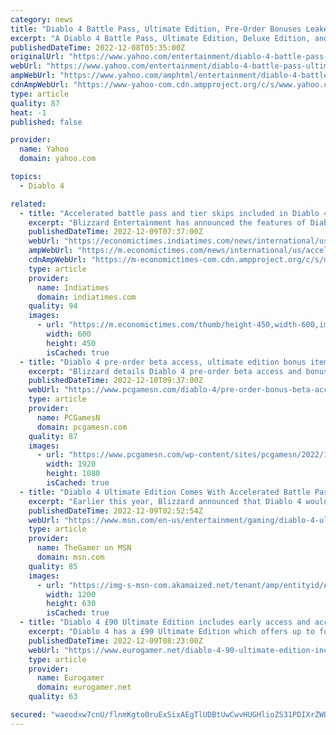 ```yaml
---
category: news
title: "Diablo 4 Battle Pass, Ultimate Edition, Pre-Order Bonuses Leaked"
excerpt: "A Diablo 4 Battle Pass, Ultimate Edition, Deluxe Edition, and pre-order bonuses have all been leaked ahead of The Game Awards tonight. There will also be more open betas, and an early access period, ..."
publishedDateTime: 2022-12-08T05:35:00Z
originalUrl: "https://www.yahoo.com/entertainment/diablo-4-battle-pass-ultimate-133541557.html"
webUrl: "https://www.yahoo.com/entertainment/diablo-4-battle-pass-ultimate-133541557.html"
ampWebUrl: "https://www.yahoo.com/amphtml/entertainment/diablo-4-battle-pass-ultimate-133541557.html"
cdnAmpWebUrl: "https://www-yahoo-com.cdn.ampproject.org/c/s/www.yahoo.com/amphtml/entertainment/diablo-4-battle-pass-ultimate-133541557.html"
type: article
quality: 87
heat: -1
published: false

provider:
  name: Yahoo
  domain: yahoo.com

topics:
  - Diablo 4

related:
  - title: "Accelerated battle pass and tier skips included in Diablo 4 ultimate edition, announces Blizzard"
    excerpt: "Blizzard Entertainment has announced the features of Diablo 4. Gamers can access the game four days earlier at $89.99."
    publishedDateTime: 2022-12-09T07:37:00Z
    webUrl: "https://economictimes.indiatimes.com/news/international/us/accelerated-battle-pass-and-tier-skips-included-in-diablo-4-ultimate-edition-announces-blizzard/articleshow/96116778.cms"
    ampWebUrl: "https://m.economictimes.com/news/international/us/accelerated-battle-pass-and-tier-skips-included-in-diablo-4-ultimate-edition-announces-blizzard/amp_articleshow/96116778.cms"
    cdnAmpWebUrl: "https://m-economictimes-com.cdn.ampproject.org/c/s/m.economictimes.com/news/international/us/accelerated-battle-pass-and-tier-skips-included-in-diablo-4-ultimate-edition-announces-blizzard/amp_articleshow/96116778.cms"
    type: article
    provider:
      name: Indiatimes
      domain: indiatimes.com
    quality: 94
    images:
      - url: "https://m.economictimes.com/thumb/height-450,width-600,imgsize-7328,msid-96116779/accelerated-battle-pass-and-tier-skips-included-in-diablo-4-ultimate-edition-announces-blizzard.jpg"
        width: 600
        height: 450
        isCached: true
  - title: "Diablo 4 pre-order beta access, ultimate edition bonus items detailed"
    excerpt: "Blizzard details Diablo 4 pre-order beta access and bonus items included with the digital deluxe and ultimate editions of the fantasy RPG, including a WoW mount ..."
    publishedDateTime: 2022-12-10T09:37:00Z
    webUrl: "https://www.pcgamesn.com/diablo-4/pre-order-bonus-beta-access"
    type: article
    provider:
      name: PCGamesN
      domain: pcgamesn.com
    quality: 87
    images:
      - url: "https://www.pcgamesn.com/wp-content/sites/pcgamesn/2022/12/diablo-4-pre-order-bonus-items-early-beta-access-wow-mount-blizzard-lilith.jpg"
        width: 1920
        height: 1080
        isCached: true
  - title: "Diablo 4 Ultimate Edition Comes With Accelerated Battle Pass And Tier Skips"
    excerpt: "Earlier this year, Blizzard announced that Diablo 4 would be adopting a more modern live-service approach by implementing battle passes. It claimed that these, along with paid comsetics and live ..."
    publishedDateTime: 2022-12-09T02:52:54Z
    webUrl: "https://www.msn.com/en-us/entertainment/gaming/diablo-4-ultimate-edition-comes-with-accelerated-battle-pass-and-tier-skips/ar-AA155izq"
    type: article
    provider:
      name: TheGamer on MSN
      domain: msn.com
    quality: 85
    images:
      - url: "https://img-s-msn-com.akamaized.net/tenant/amp/entityid/AA155dJK.img?h=630&w=1200&m=6&q=60&o=t&l=f&f=jpg"
        width: 1200
        height: 630
        isCached: true
  - title: "Diablo 4 £90 Ultimate Edition includes early access and accelerated battle pass"
    excerpt: "Diablo 4 has a £90 Ultimate Edition which offers up to four days early access to the game, and includes an \"accelerated\" seasonal battle pass unlock with the ability to skip 20 tiers. The Deluxe ..."
    publishedDateTime: 2022-12-09T08:23:00Z
    webUrl: "https://www.eurogamer.net/diablo-4-90-ultimate-edition-includes-early-access-and-accelerated-battle-pass"
    type: article
    provider:
      name: Eurogamer
      domain: eurogamer.net
    quality: 63

secured: "waeodxw7cnU/flnmKgto0ruExSixAEgTlUDBtUwCwvHUGHlioZS31PDIXrZWBZUBrsJz4ZBT8JTCJWw1o48vt05d6aiZ2p4Cc55MdKQuLtR2jjZ9ohbCgV1Mg6dVPjxw6zWVE7JznCxxuuwSPQbdFOevGkFkkRudkdW2fwXjew/9OpSJ4+YNa290JoPe/QxNQKNnh+qFezKq/y+ZKlITpSJpBI+7juwXkcA3Wq2javwln5FUKHCCQgFa26yNvkIOn4fQglxuuUD5UZnpcCQBaHDcALrIMn+8cbPPsTvEZ8v4SDYMBJSsTNVAbBSWqixDEpuTIs26dHTvynJbOg4Z+DiQWiGr4LtXlJDA8OGM/tQ=;/eQ8iDFapLLrvNhZCbzyOQ=="
---
```


